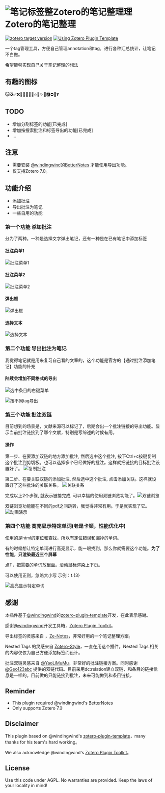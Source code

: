 # ![笔记标签整Zotero的笔记整理理](addon/chrome/content/icons/favicon.png)Zotero的笔记整理

[![zotero target version](https://img.shields.io/badge/Zotero-7-green?style=flat-square&logo=zotero&logoColor=CC2936)](https://www.zotero.org)
[![Using Zotero Plugin Template](https://img.shields.io/badge/Using-Zotero%20Plugin%20Template-blue?style=flat-square&logo=github)](https://github.com/windingwind/zotero-plugin-template)

一个tag管理工具，方便自己管理annotation和tag，进行各种汇总统计，让笔记不白做。

希望能够实现自己关于笔记整理的想法

## 有趣的图标

😺❎✅❌🐉🦀🐓🦋🌸⭐🌟✨📍🅰️⛔🚫❓

## TODO

- 增加分割标签的功能[已完成]
- 增加按搜索批注和标签导出的功能[已完成]
- ...

## 注意

- 需要安装 [@windingwind](https://github.com/windingwind)的[BetterNotes](https://github.com/windingwind/zotero-better-notes/releases/) 才能使用导出功能。
- 仅支持Zotero 7.0。

## 功能介绍

- 添加批注
- 导出批注为笔记
- 一些自用的功能

### 第一个功能 添加批注

分为了两种。一种是选择文字弹出笔记，还有一种是在已有笔记中添加标签

#### 批注菜单1

![批注菜单1](./doc/批注菜单1.png)

#### 批注菜单2

![批注菜单2](./doc/批注菜单2.png)

#### 弹出框

![弹出框](./doc/弹出框.png)

#### 选择文本

![选择文本](./doc/选择文本.png)

### 第二个功能 导出批注为笔记

我觉得笔记就是用来复习自己看的文章的，这个功能是官方的【通过批注添加笔记】功能的补充

#### 陆续会增加不同格式的导出

![选中条目的右键菜单](./doc/选中条目的右键菜单.png)

![按不同tag导出](./doc/按不同tag导出.png)

### 第三个功能 批注双链

目前想到的场景是，文献来源可以标记了，后期会出一个批注链接的导出功能。显示当前批注链接到了哪个文献，特别是写综述的时候有用。

#### 操作

第一步、在要添加双链的地方添加批注, 然后选中这个批注, 按下Ctrl+c按键复制这个批注到剪切板。也可以选择多个已经做好的批注。这样就把链接的目标批注设置好了。 ![复制批注](doc/3.1复制批注.png)

第二步、在要关联双链的添加批注, 然后选中这个批注, 点击添加关联。这样就设置好了这些批注的关联关系。
![关联关系](doc/3.2添加关联.png)

完成以上2个步骤, 就表示链接完成, 可以幸福的使用双链浏览功能了。![双链浏览](doc/3.3显示关联的批注，点击跳转到对应pdf.png)

双链浏览功能能在不同的pdf之间跳转，我觉得非常有用。于是就实现了它。
![动画演示](doc/3双链操作.gif)

### 第四个功能 高亮显示特定单词(老是卡顿，性能优化中)

使用的是html的定位和查找，所以有定位错误和漏掉的单词。

有的时候想让特定单词进行高亮显示，能一眼找到，那么你就需要这个功能。**为了性能，只渲染最近三个屏幕**

点T，把需要的单词放里面。滚动鼠标渲染上下页。

可以使用正则，忽略大小写
示例：t.{3}

![高亮显示特定单词](doc/4高亮显示特定单词.png)

## 感谢

本插件基于[@windingwind](https://github.com/windingwind)的[zotero-plugin-template](https://github.com/windingwind/zotero-plugin-template)开发，在此表示感谢。

感谢[@windingwind](https://github.com/windingwind)开发工具箱，[Zotero Plugin Toolkit](https://github.com/windingwind/zotero-plugin-toolkit)。

导出标签的灵感来自 ，[Ze-Notes](https://github.com/frianasoa/Ze-Notes)，非常好用的一个笔记整理方案。

Nested Tags 的灵感来自 [Zotero-Style](https://github.com/MuiseDestiny/zotero-style)，一直在用这个插件。Nested Tags 相关的内容仅仅为自己方便添加标签而设计。

批注双链灵感来自 [@YaoLiMuMu](https://github.com/windingwind/zotero-actions-tags/discussions/296)，非常好的批注链接方案。同时感谢 [@Geo123abc](https://github.com/Geo123abc) 提供的双链代码。目前采用dc:relation建立双链，和条目的链接信息是一样的。目前做的只能链接到批注，未来可能做到和条目链接。

## Reminder

- This plugin required @windingwind's [BetterNotes](https://github.com/windingwind/zotero-better-notes/releases/)
- Only supports Zotero 7.0

## Disclaimer

This plugin based on @windingwind's [zotero-plugin-template](https://github.com/windingwind/zotero-plugin-template)，many thanks for his team's hard working。

We also acknowledge @windingwind's [Zotero Plugin Toolkit](https://github.com/windingwind/zotero-plugin-toolkit)。

## License

Use this code under AGPL. No warranties are provided. Keep the laws of your locality in mind!
